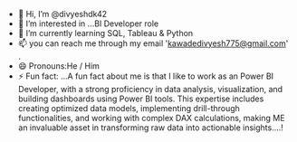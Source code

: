 - 👋 Hi, I’m @divyeshdk42
- 👀 I’m interested in ...BI Developer role
- 🌱 I’m currently learning  SQL, Tableau & Python
- 📫 you can reach me through my email 'kawadedivyesh775@gmail.com' .
- 😄 Pronouns:He / Him
- ⚡ Fun fact: ...A fun fact about me is that I like to work as an Power BI Developer, with a strong proficiency in data analysis, visualization, 
and building dashboards using Power BI tools. This expertise includes creating optimized data models, implementing drill-through functionalities, 
and working with complex DAX calculations, making ME an invaluable asset in transforming raw data into actionable insights....!

